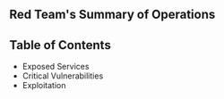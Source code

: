 ## Red Team's Summary of Operations

## Table of Contents
- Exposed Services
- Critical Vulnerabilities
- Exploitation
